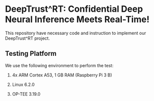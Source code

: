 
# DeepTrust^RT: Confidential Deep Neural Inference Meets Real-Time!

This repository have necessary code and instruction to implement our DeepTrust^RT project.

## Testing Platform

We use the following environment to perform the test:
1. 4x ARM Cortex A53, 1 GB RAM (Raspberry Pi 3 B)

3. Linux 6.2.0

3. OP-TEE 3.19.0

